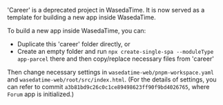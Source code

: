 'Career' is a deprecated project in WasedaTime.
It is now served as a template for building a new app inside WasedaTime.


To build a new app inside WasedaTime, you can:
- Duplicate this 'career' folder directly, or
- Create an empty folder and run `npx create-single-spa --moduleType app-parcel` there and then copy/replace necessary files from 'career'


Then change necessary settings in `wasedatime-web/pnpm-workspace.yaml` and `wasedatime-web/root/src/index.html`. (For the details of settings, you can refer to commit `a3b81bd9c26c0c1ce89498623ff90f9bd4026765`, where `Forum` app is initialized.)